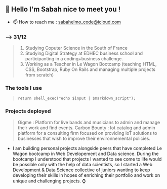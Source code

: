 ## 👋 Hello I'm Sabah nice to meet you !
  * 📫 How to reach me : sabahelmo_code@icloud.com

### --> 31/12
> 1.  Studying Coputer Science in the South of France
> 2.  Studying Digital Strategy at EDHEC business school and participanting in a coding+business challenge.
> 3.  Working as a Teacher in Le Wagon Bootcamp (teaching HTML, CSS, Bootstrap, Ruby On Rails and managing multiple projects from scratch)

### The tools I use
>
>     return shell_exec("echo $input | $markdown_script");


### Projects deployed
> Gigme : Platform for live bands and musicians to admin and manage their work and find events.
> Carbon Bounty : Iot catalog and admin platform for a consulting firm focused on providing IoT solutions to businesses that wish to improve their environnemental policies.

* I am building personal projects alongside peers that have completed Le Wagon bootcamp in Web Developement and Data science.
  During the bootcamp I understood that projects I wanted to see come to life would be possible only with the help of data scientists, so I started a Web Development & Data Science collective of juniors wanting to keep developing their skills in hopes of enriching their portfolio and work on unique and challenging projects. ⌚️

<!---
sabah00100100/sabah00100100 is a ✨ special ✨ repository because its `README.md` (this file) appears on your GitHub profile.
You can click the Preview link to take a look at your changes.
--->
